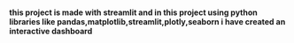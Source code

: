 #### this project is made with streamlit and in this project using python libraries like pandas,matplotlib,streamlit,plotly,seaborn i have created an interactive dashboard